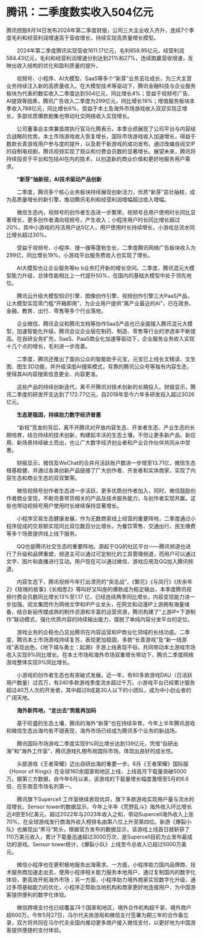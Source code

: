 # 腾讯：二季度数实收入504亿元 

腾讯控股8月14日发布2024年第二季度财报，公司三大主业收入齐升，连续7个季度毛利和经营利润增速高于营收增长，持续实现高质量增长模型。

　　2024年第二季度腾讯实现营收1611.17亿元，毛利858.95亿元，经营利润584.43亿元，毛利和经营利润增速分别达到21%和27%，连续跑赢营收增速，反映出收入结构的优化和盈利质量的提升。

　　视频号、小程序、AI大模型、SaaS等多个“新芽”业务茁壮成长，为三大主营业务持续注入新的高质量收入。在大模型技术等驱动下，腾讯金融科技与企业服务板块为代表的数实收入二季度达到504亿元，同比增长4%；受益于视频号广告、AI提效等因素，腾讯广告收入二季度为299亿元，同比增长19%；增值服务板块本季收入788亿元，同比增长6%，受益于本土及海外市场游戏收入双双实现正增长，多部优质爆款剧集也带动社交网络收入实现增长。

　　公司董事会主席兼首席执行官马化腾表示，本季业绩展现了公司平台与内容结合战略的优势。本土市场游戏收入恢复增长，国际市场游戏收入加速增长，得益于数款长青游戏用户参与度的提升，以及若干新游戏的成功发布。通过改编自阅文IP的自制电视剧，腾讯视频实现了观众和付费会员数的显著增长。展望未来，腾讯将持续投资于平台和包括AI在内的技术，以创造新的商业价值和更好地服务用户需求。

　　**“新芽”抽新枝，AI技术驱动产品创新**

　　二季度，腾讯多个核心业务板块持续展现创新活力，优质“新芽”茁壮抽枝，成为高质量增长的新引擎，推动腾讯毛利和经营利润增幅超过收入增幅。

　　微信生态内，视频号的创作者生态进一步繁荣，视频号总用户使用时长同比显著增长，更多创作者涌向视频号，产生收入；小程序用户时长同比增长超过20%，其中小游戏的月活用户达5亿人，用户使用时长持续增长，小游戏总流水同比增长超过30%。

　　受益于视频号、小程序、搜一搜等蓬勃生长，二季度腾讯网络广告板块收入为299亿，同比增长19%，小游戏平台服务费收入也实现了增长。

　　AI大模型也让企业服务等to b业务打开新的增长空间。二季度，腾讯混元大模型能力升级，总体性能相比上一代提升50%，在国内的基础大模型中处于领先地位。

　　腾讯云升级大模型知识引擎、图像创作引擎、视频创作引擎三大PaaS产品，让大模型实现零门槛“开箱即用”，为企业用户提供“离产业最近的AI”，已在政务、金融、教育、出行、零售等多个行业落地。

　　企业微信、腾讯会议和腾讯文档等协作SaaS产品也已全面接入腾讯混元大模型，加速智能化升级。腾讯会议企业版在制药、制造、零售等行业的渗透率不断提高。在自研业务扩充，SaaS、PaaS商业化加速等驱动下，企业服务业务收入实现十几个点的增长，毛利进一步改善。

　　二季度，腾讯还推出了面向公众的智能助手元宝，元宝已上线长文精读、文生图、图生3D功能，并升级深度AI搜索模式，背靠的腾讯公众号等独有内容生态，使得其AI内容搜索信息更全、内容更准。

　　这些产品的持续创新迭代，离不开腾讯对技术创新的长期投入。财报显示，腾讯二季度的研发开支达到了172.77亿元，自2018年至今六年多研发投入超过3026亿元。

　　**生态更稳固，持续助力数字经济普惠**

　　“新枝”竞发的背后，离不开腾讯对开放内容生态、开发者生态、产业生态的长期培育，结合持续的技术创新，构建起丰沃的生态土壤，不但让更多新产品、新应用、新场景持续破土而出，也让广大数字经济创业者和产业合作伙伴共同从中受惠。

　　财报显示，微信及WeChat的合并月活跃账户数进一步增至13.71亿，微信生态根基稳健，并通过各类创新产品链接了广大创作者、开发者和实体商家，实现了内容生态和商业生态的双双繁荣。

　　微信视频号创作者生态进一步活跃，更多优质创作者加入，同时，微信鼓励创作者商业变现，不断完善带货相关的产品及技术服务能力，与创作者实现共赢。这些也带动视频号用户使用时长继续保持显著增长。

　　小程序交易生态健康发展，作为无数商家线上经营的重要阵地，二季度通过小程序促成的交易额实现同比双位数百分比增长，为餐饮零售、交通出行、民生缴费等多个场景提供线上线下服务。

　　QQ也是腾讯社交生态的重要阵地。源起于QQ的社区平台——腾讯频道也进行了升级和品牌重塑，频道主可以通过可定制化的工具管理频道，而用户可以通过文字、图片和直播进行互动。用户现在可以通过微信、游戏应用及QQ加入腾讯频道。

　　内容生态下，腾讯视频今年打出漂亮的“突击战”，《繁花》《与凤行》《庆余年2》《玫瑰的故事》《长相思2》等叫好又叫座的爆款成为稳定输出，本季度腾讯视频付费会员数同比增长13%至1.17 亿，已经连续两季同比增长，内容变现能力进一步加强。阅文集团作为网络文学和IP产业龙头，在网文和动漫IP上游拥有海量储备，结合新丽传媒成熟的制作资源和丰富的运营资源，腾讯构建了“上游IP+下游制作”联动模式，强化优质内容的持续输出能力，摆脱了单纯内容分发平台的定位。

　　游戏业务的企稳也凸显出腾讯在内容运营和IP商业化领域的长线功底。二季度，腾讯本土市场游戏持续复苏，表现更加稳固，多款“长青游戏”及“新一线游戏”表现出色，《地下城与勇士：起源》手游上线表现不俗，共同带动本土游戏市场收入实现9%同比增长。在本土市场和海外市场双重增长带动下，腾讯二季度网络游戏整体实现9%同比增长。

　　小游戏的创作者生态也有突破式发展。近一年，有60多款游戏DAU（日活跃用户数量）过百万，有240多款游戏季度流水超过千万。小游戏平台已经累计服务超过40万人次的开发者，其中超过8成是30人以下的小团队，成为中小创业者的广阔天地。

　　**海外新阵地，“走出去”势能再加码**

　　基于旺盛的生态土壤，腾讯的海外“新芽”也在持续孕育，今年上半年腾讯游戏和微信生态出海均有不错表现，海外市场已经成为腾讯多个业务的新战场。

　　腾讯国际市场游戏二季度实现9%同比增长达到139亿元，凭借“自研出海”和“海外工作室”，腾讯游戏扎根布局国际市场，体现出良好的成长性。

　　头部游戏《王者荣耀》迈出自研出海的重要一步。6月《王者荣耀》国际服《Honor of Kings》在全球160余国家和地区上线，上线首月下载量突破5000万。据第三方数据，自今年6月以来，该游戏的下载量增长幅度激增至5月的6.6倍，在东南亚市场名列第一。

　　腾讯旗下Supercell 工作室继续表现优异，旗下多款游戏实现用户量与流水的双增长。Sensor tower的数据显示，今年上半年《荒野乱斗》海外收入环比增长近4倍至5亿美元，超过2022年与2023年收入之和，带动Supercell海外收入上涨70%，在全球游戏发行商海外收入榜排名由第八位上升至第四位。新游《爆裂小队》也展现出“黑马”势头，根据官方发布的数据显示，该游戏上线首日就斩获了110万美元收入，累计下载量迅速超过3000万次，是Supercell目前为止发布最成功的游戏。Sensor tower统计，《爆裂小队》上线至今总收入已超过5000万美元。

　　微信小程序也在更积极地服务出海需求。一方面，小程序助力国内品牌商、技术服务商加速走出去，使用小程序相关能力服务本地用户，通过复制国内的数字化体验，更高效开拓海外市场；另一方面，小程序助力境外商家实现数字化升级，通过多项基础能力的优化，小程序正帮助当地机构和商家更好地连接用户，为中国游客提供便利的数字化体验。

　　微信跨境支付也已经覆盖74个国家和地区，境外合作机构超千家，境外商户超600万。今年5月27日，马尔代夫旅游局和微信支付签署为期三年的合作备忘录，双方将共同在马尔代夫全国内推动更多商户接入微信支付，以更好地为中国游客提供便捷的支付体验。